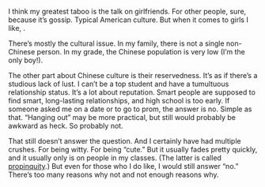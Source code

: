 I think my greatest taboo is the talk on girlfriends. For other people, sure, because it’s gossip. Typical American culture. But when it comes to girls I like, .

There’s mostly the cultural issue. In my family, there is not a single non-Chinese person. In my grade, the Chinese population is very low (I’m the only boy!).

The other part about Chinese culture is their reservedness. It’s as if there’s a studious lack of lust. I can’t be a top student and have a tumultuous relationship status. It’s a lot about reputation. Smart people are supposed to find smart, long-lasting relationships, and high school is too early. If someone asked me on a date or to go to prom, the answer is no. Simple as that. “Hanging out” may be more practical, but still would probably be awkward as heck. So probably not.

That still doesn’t answer the question. And I certainly have had multiple crushes. For being witty. For being “cute.” But it usually fades pretty quickly, and it usually only is on people in my classes. (The latter is called [propinquity][1].) But even for those who I do like, I would still answer “no.” There’s too many reasons why not and not enough reasons why.

[1]: https://en.wikipedia.org/wiki/Propinquity